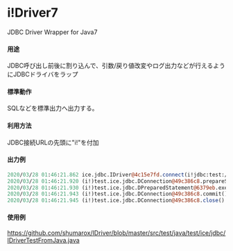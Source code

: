 # i!Driver7
JDBC Driver Wrapper for Java7

#### 用途
JDBC呼び出し前後に割り込んで、引数/戻り値改変やログ出力などが行えるようにJDBCドライバをラップ

#### 標準動作
SQLなどを標準出力へ出力する。

#### 利用方法
JDBC接続URLの先頭に"i!"を付加

#### 出力例
```pl
2020/03/28 01:46:21.862 ice.jdbc.IDriver@4c15e7fd.connect(i!jdbc:test://testhost/testdb,{user=test_user, password=*}) returned: (i!)test.ice.jdbc.DConnection@49c386c8 time: 0.007 from: test.ice.jdbc.IDriverTestFromJava.test(IDriverTestFromJava.java:55)
2020/03/28 01:46:21.920 (i!)test.ice.jdbc.DConnection@49c386c8.prepareStatement(SELECT * FROM TEST	WHERE X IN (?, ?)) returned: (i!)test.ice.jdbc.DPreparedStatement@6379eb time: 0.026 from: test.ice.jdbc.IDriverTestFromJava.test(IDriverTestFromJava.java:56)
2020/03/28 01:46:21.930 (i!)test.ice.jdbc.DPreparedStatement@6379eb.executeQuery() returned: (i!)test.ice.jdbc.DResultSet@399f45b1 time: 0.005 from: test.ice.jdbc.IDriverTestFromJava.test(IDriverTestFromJava.java:60) binds: {foo	var} bindClasses: {java.lang.String	java.lang.String} sql: {SELECT * FROM TEST	WHERE X IN ('foo', 'var')}
2020/03/28 01:46:21.943 (i!)test.ice.jdbc.DConnection@49c386c8.commit() returned time: 0.000 from: test.ice.jdbc.IDriverTestFromJava.test(IDriverTestFromJava.java:66)
2020/03/28 01:46:21.945 (i!)test.ice.jdbc.DConnection@49c386c8.close() returned time: 0.000 from: test.ice.jdbc.IDriverTestFromJava.test(IDriverTestFromJava.java:68)
```

#### 使用例
https://github.com/shumarox/IDriver/blob/master/src/test/java/test/ice/jdbc/IDriverTestFromJava.java
